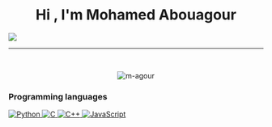 
<h1  align="center">Hi , I'm Mohamed Abouagour</h1>

<p  align="center">

<!-- <a  href="https://github.com/DenverCoder1/readme-typing-svg"><img  src="https://readme-typing-svg.herokuapp.com?lines=Software+Engineer;Machine+learning+Researcher;Always%20learning%20new%20things&center=true&width=1000&height=50&font=georgia&color=F76A27"></a>
 -->
  
  <a  href="https://github.com/DenverCoder1/readme-typing-svg"><img  src="https://readme-typing-svg.herokuapp.com?lines=Software+Engineer;Machine+learning+Researcher;Always%20learning%20new%20things&center=true&width=1000&height=50&font=georgia&color=F76A27"></a>

</p>

<hr/>

<br>



<p  align="center"><img  align="center"  src="https://github-readme-streak-stats.herokuapp.com/?user=m-agour&theme=algolia"  alt="m-agour"  /></p>

### Programming languages

<p  align="left">
  
<a  href="https://www.python.org"  target="_blank">
<img  alt="Python"  src="https://img.shields.io/badge/Python%20-%2314354C.svg?logo=python&logoColor=white">
</a>
  
<a  href="https://www.cprogramming.com/"  target="_blank">
<img  alt="C"  src="https://img.shields.io/badge/C%20-%232370ED.svg?logo=c&logoColor=white">
</a>
  
<a  href="https://www.w3schools.com/cpp/"  target="_blank">
<img  alt="C++"  src="https://img.shields.io/badge/C++%20-%2300599C.svg?logo=c%2B%2B&logoColor=white">
</a>
  
<a  href="https://developer.mozilla.org/en-US/docs/Web/JavaScript"  target="_blank">
<img  alt="JavaScript"  src="https://img.shields.io/badge/JavaScript%20-%23F7DF1E.svg?logo=javascript&logoColor=black">
</a>
  

</p>




